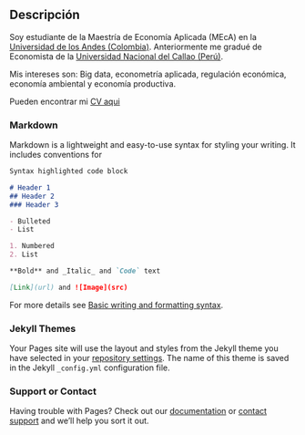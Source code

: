 ## Descripción

Soy estudiante de la Maestría de Economía Aplicada (MEcA) en la [Universidad de los Andes (Colombia)](https://economia.uniandes.edu.co/). Anteriormente me gradué de Economista de la [Universidad Nacional del Callao (Perú)](https://fce.unac.edu.pe/).

Mis intereses son: Big data, econometría aplicada, regulación económica, economía ambiental y economía productiva.

Pueden encontrar mi [CV aqui]()
### Markdown

Markdown is a lightweight and easy-to-use syntax for styling your writing. It includes conventions for

```markdown
Syntax highlighted code block

# Header 1
## Header 2
### Header 3

- Bulleted
- List

1. Numbered
2. List

**Bold** and _Italic_ and `Code` text

[Link](url) and ![Image](src)
```

For more details see [Basic writing and formatting syntax](https://docs.github.com/en/github/writing-on-github/getting-started-with-writing-and-formatting-on-github/basic-writing-and-formatting-syntax).

### Jekyll Themes

Your Pages site will use the layout and styles from the Jekyll theme you have selected in your [repository settings](https://github.com/PaoloValcarcel/paolovalcarcel.github.io/settings/pages). The name of this theme is saved in the Jekyll `_config.yml` configuration file.

### Support or Contact

Having trouble with Pages? Check out our [documentation](https://docs.github.com/categories/github-pages-basics/) or [contact support](https://support.github.com/contact) and we’ll help you sort it out.
